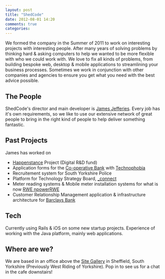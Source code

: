 ```yaml
---
layout: post
title: "ShedCode"
date: 2012-08-01 14:20
comments: true
categories: 
---
```


We formed the company in the Summer of 2011 to work on interesting projects with interesting people. After many years of solving problems by thinking hard & asking computers to help we wanted to be more flexible with who we could work with. We love to fix all kinds of problems, from building bespoke web, desktop & mobile applications to streamlining your business processes. Sometimes we work in conjunction with other companies and agencies to ensure you get what you need with the best advice possible.

## The People 
ShedCode's director and main developer is [James Jefferies](http://jamesjefferies.com). Every job has it's own requirements, so we like to use our extensive network of great people to bring in the right kind of people to help deliver something fantastic.

## Past Projects
James has worked on

* [Happenstance](http://happenstanceproject.com) Project (Digital R&D fund)
* Application forms for the [Co-operative Bank](http://www.theco-operativebank.co.uk) with [Technophobia](http://www.technophobia.com)
* Recruitement system for South Yorkshire Police
* Platform for Technology Strategy Board, [_connect](http://ktn.innovateuk.org)
* Meter reading systems & Mobile meter installation systems for what is now [RWE npowerRWE](http://www.rwe.com/web/cms/en/97770/rwe-npower/about-us/) 
* Customer Relationship Management application & infrastructure architecture for [Barclays Bank](http://www.barclays.co.uk)

## Tech

Currently using Rails & iOS on some new startup projects.
Experience of working with the Java platform, mainly web applications.

## Where are we?
We are based in an office above the [Site Gallery](http://sitegallery.org) in Sheffield, South Yorkshire (Previously West Riding of Yorkshire). Pop in to see us for a chat in the cafe downstairs!

